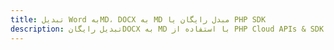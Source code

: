 ---title: تبدیل Word بهMD، DOCX به MD مبدل رایگان یا PHP SDKdescription: تبدیل رایگانDOCX به MD با استفاده از PHP Cloud APIs & SDK. همچنین اسناد Microsoft Word و OpenOffice را در Cloud ایجاد، ویرایش و رندر کنید.---